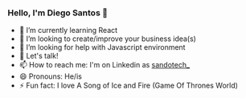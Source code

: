 ### Hello, I'm Diego Santos 👋

<!--
**Sandotech/Sandotech** is a ✨ _special_ ✨ repository because its `README.md` (this file) appears on your GitHub profile.

Here are some ideas to get you started: -->

<!-- - 🔭 I’m currently working on ... -->
- 🌱 I’m currently learning React
- 👯 I’m looking to create/improve your business idea(s)
- 🤔 I’m looking for help with Javascript environment
- 💬 Let's talk!
- 📫 How to reach me: I'm on Linkedin as [sandotech_](https://www.linkedin.com/in/sandotech)
- 😄 Pronouns: He/is 
- ⚡ Fun fact: I love A Song of Ice and Fire (Game Of Thrones World)

